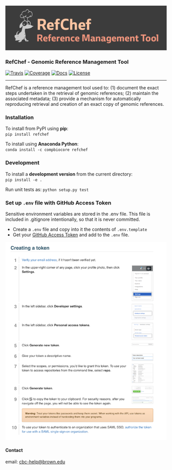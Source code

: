 ![](assets/refchef-logo.png)

### RefChef - Genomic Reference Management Tool

[![Travis](https://img.shields.io/travis/compbiocore/refchef/master.svg?style=flat-square)](https://travis-ci.org/compbiocore/refchef)
[![Coverage](https://img.shields.io/coveralls/github/rechef/refchef/master.svg?style=flat-square)](https://coveralls.io/github/compbiocore/refchef) [![Docs](https://img.shields.io/badge/docs-stable-blue.svg?style=flat-square)](https://compbiocore.github.io/cbc-documentation-templates)
[![License](https://img.shields.io/badge/license-GPL_3.0-orange.svg?style=flat-square)](https://raw.githubusercontent.com/compbiocore/cbc-documentation-templates/master/LICENSE.md)  

---


RefChef is a reference management tool used to: (1) document the exact steps undertaken in the retrieval of genomic references; (2) maintain the associated metadata; (3) provide a mechanism for automatically reproducing retrieval and creation of an exact copy of genomic references.

### Installation

To install from PyPI using **pip**:  
`pip install refchef`

To install using **Anaconda Python**:  
`conda install -c compbiocore refchef`


### Development
To install a **development version** from the current directory:  
`pip install -e .`

Run unit tests as:
`python setup.py test`

### Set up `.env` file with GitHub Access Token
Sensitive environment variables are stored in the .env file. This file is included in .gitignore intentionally, so that it is never committed.
- Create a `.env` file and copy into it the contents of `.env.template`
- Get your [GitHub Access Token](https://help.github.com/articles/creating-a-personal-access-token-for-the-command-line/) and add to the `.env` file.  

![](assets/github_token.png)


#### Contact

email: cbc-help@brown.edu
